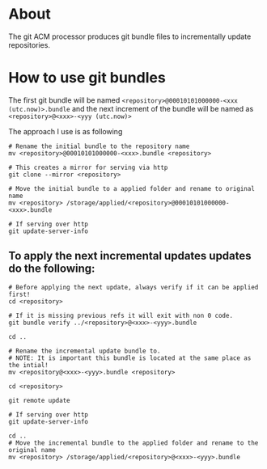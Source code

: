 # About
The git ACM processor produces git bundle files to incrementally update repositories.

# How to use git bundles

The first git bundle will be named
`<repository>@00010101000000-<xxx (utc.now)>.bundle`
and the next increment of the bundle will be named as
`<repository>@<xxx>-<yyy (utc.now)>`

The approach I use is as following
```console
# Rename the initial bundle to the repository name
mv <repository>@00010101000000-<xxx>.bundle <repository>

# This creates a mirror for serving via http
git clone --mirror <repository>

# Move the initial bundle to a applied folder and rename to original name
mv <repository> /storage/applied/<repository>@00010101000000-<xxx>.bundle
```


```console
# If serving over http
git update-server-info
```

## To apply the next incremental updates updates do the following:
```console
# Before applying the next update, always verify if it can be applied first!
cd <repository>

# If it is missing previous refs it will exit with non 0 code.
git bundle verify ../<repository>@<xxx>-<yyy>.bundle

cd ..

# Rename the incremental update bundle to.
# NOTE: It is important this bundle is located at the same place as the intial!
mv <repository@<xxx>-<yyy>.bundle <repository>

cd <repository>

git remote update

# If serving over http
git update-server-info

cd ..
# Move the incremental bundle to the applied folder and rename to the original name
mv <repository> /storage/applied/<repository>@<xxx>-<yyy>.bundle
```


